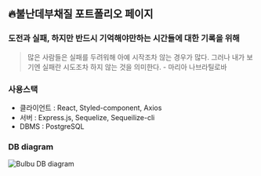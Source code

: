 ## 🔥불난데부채질 포트폴리오 페이지
### 도전과 실패, 하지만 반드시 기억해야만하는 시간들에 대한 기록을 위해

> 많은 사람들은 실패를 두려워해 아예 시작조차 않는 경우가 많다. 그러나 내가 보기엔 실패란 시도조차 하지 않는 것을 의미한다. - 마리아 나브라틸로바

### 사용스택
- 클라이언트 : React, Styled-component, Axios
- 서버 : Express.js, Sequelize, Sequeilize-cli
- DBMS : PostgreSQL

### DB diagram
![Bulbu DB diagram](https://user-images.githubusercontent.com/87600115/175210437-72f0381e-fb7e-4929-9dc3-c766ccfc3834.png)
